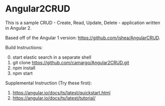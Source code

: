 # Angular2CRUD

This is a sample CRUD - Create, Read, Update, Delete - application written in Angular 2. 

Based off of the Angular 1 version: https://github.com/jshea/AngularCRUD.

Build Instructions:

0. start elastic search in a separate shell
1. git clone https://github.com/camargo/Angular2CRUD.git
2. npm install
3. npm start

Supplemental Instruction (Try these first):

1. https://angular.io/docs/ts/latest/quickstart.html
2. https://angular.io/docs/ts/latest/tutorial/
